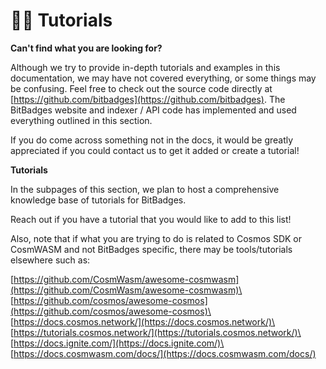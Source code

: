 # 🧑🏫 Tutorials

**Can't find what you are looking for?**

Although we try to provide in-depth tutorials and examples in this documentation, we may have not covered everything, or some things may be confusing. Feel free to check out the source code directly at [https://github.com/bitbadges](https://github.com/bitbadges). The BitBadges website and indexer / API code has implemented and used everything outlined in this section.&#x20;

If you do come across something not in the docs, it would be greatly appreciated if you could contact us to get it added or create a tutorial!



**Tutorials**

In the subpages of this section, we plan to host a comprehensive knowledge base of tutorials for BitBadges.

Reach out if you have a tutorial that you would like to add to this list!



Also, note that if what you are trying to do is related to Cosmos SDK or CosmWASM and not BitBadges specific, there may be tools/tutorials elsewhere such as:

[https://github.com/CosmWasm/awesome-cosmwasm](https://github.com/CosmWasm/awesome-cosmwasm)\
[https://github.com/cosmos/awesome-cosmos](https://github.com/cosmos/awesome-cosmos)\
[https://docs.cosmos.network/](https://docs.cosmos.network/)\
[https://tutorials.cosmos.network/](https://tutorials.cosmos.network/)\
[https://docs.ignite.com/](https://docs.ignite.com/)\
[https://docs.cosmwasm.com/docs/](https://docs.cosmwasm.com/docs/)
